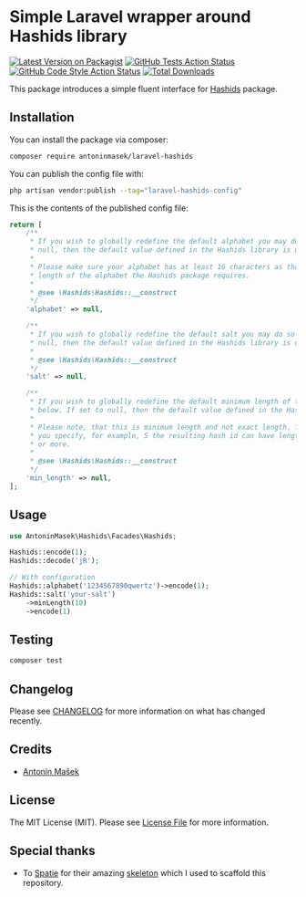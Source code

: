 # Simple Laravel wrapper around Hashids library

[![Latest Version on Packagist](https://img.shields.io/packagist/v/antoninmasek/laravel-hashids.svg?style=flat-square)](https://packagist.org/packages/antoninmasek/laravel-hashids)
[![GitHub Tests Action Status](https://img.shields.io/github/workflow/status/antoninmasek/laravel-hashids/run-tests?label=tests)](https://github.com/antoninmasek/laravel-hashids/actions?query=workflow%3Arun-tests+branch%3Amain)
[![GitHub Code Style Action Status](https://img.shields.io/github/workflow/status/antoninmasek/laravel-hashids/Check%20&%20fix%20styling?label=code%20style)](https://github.com/antoninmasek/laravel-hashids/actions?query=workflow%3A"Check+%26+fix+styling"+branch%3Amain)
[![Total Downloads](https://img.shields.io/packagist/dt/antoninmasek/laravel-hashids.svg?style=flat-square)](https://packagist.org/packages/antoninmasek/laravel-hashids)

This package introduces a simple fluent interface for [Hashids](https://hashids.org/php/) package.

## Installation

You can install the package via composer:

```bash
composer require antoninmasek/laravel-hashids
```

You can publish the config file with:

```bash
php artisan vendor:publish --tag="laravel-hashids-config"
```

This is the contents of the published config file:

```php
return [
    /**
     * If you wish to globally redefine the default alphabet you may do so below. If set to
     * null, then the default value defined in the Hashids library is used.
     *
     * Please make sure your alphabet has at least 16 characters as that is the minimum
     * length of the alphabet the Hashids package requires.
     *
     * @see \Hashids\Hashids::__construct
     */
    'alphabet' => null,

    /**
     * If you wish to globally redefine the default salt you may do so below. If set to
     * null, then the default value defined in the Hashids library is used.
     *
     * @see \Hashids\Hashids::__construct
     */
    'salt' => null,

    /**
     * If you wish to globally redefine the default minimum length of the hash you may do so
     * below. If set to null, then the default value defined in the Hashids library is used.
     *
     * Please note, that this is minimum length and not exact length. This means, that if
     * you specify, for example, 5 the resulting hash id can have length of 5 characters
     * or more.
     *
     * @see \Hashids\Hashids::__construct
     */
    'min_length' => null,
];
```

## Usage

```php
use AntoninMasek\Hashids\Facades\Hashids;

Hashids::encode(1);
Hashids::decode('jR');

// With configuration
Hashids::alphabet('1234567890qwertz')->encode(1);
Hashids::salt('your-salt')
    ->minLength(10)
    ->encode(1)
```

## Testing

```bash
composer test
```

## Changelog

Please see [CHANGELOG](CHANGELOG.md) for more information on what has changed recently.

## Credits

- [Antonín Mašek](https://github.com/antoninmasek)

## License

The MIT License (MIT). Please see [License File](LICENSE.md) for more information.

## Special thanks

- To [Spatie](https://spatie.be/) for their amazing [skeleton](https://github.com/spatie/package-skeleton-laravel) which
  I used to scaffold this repository.
